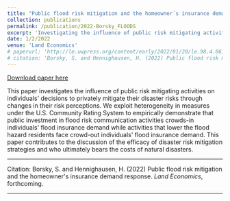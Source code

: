 ```yaml
---
title: "Public flood risk mitigation and the homeowner´s insurance demand response"
collection: publications
permalink: /publication/2022-Borsky_FLOODS
excerpt: 'Investigating the influence of public risk mitigating activities on individuals´ decisions to privately mitigate their disaster risks through changes in their risk perceptions.'
date: 1/2/2022
venue: 'Land Economics'
# paperurl: 'http://le.uwpress.org/content/early/2022/01/20/le.98.4.061720-0088R2.refs'
# citation: 'Borsky, S. and Hennighausen, H. (2022) Public flood risk mitigation and the homeowner´s insurance demand response. Land Economics, forthcoming.'
---
```


<a href='http://le.uwpress.org/content/early/2022/01/20/le.98.4.061720-0088R2.refs'>Download paper here</a>

This paper investigates the influence of public risk mitigating activities on individuals' decisions to privately mitigate their disaster risks through changes in their risk perceptions. We exploit heterogeneity in measures under the U.S. Community Rating System to empirically demonstrate that  public investment in flood risk communication activities crowds-in  individuals' flood insurance demand while activities that lower  the flood hazard residents face crowd-out individuals' flood insurance demand. This paper contributes to the discussion of the efficacy of disaster risk mitigation strategies and who ultimately bears the costs of natural disasters.

---

Citation: Borsky, S. and Hennighausen, H. (2022) Public flood risk mitigation and the homeowner's insurance demand response. *Land Economics*, forthcoming.

---

